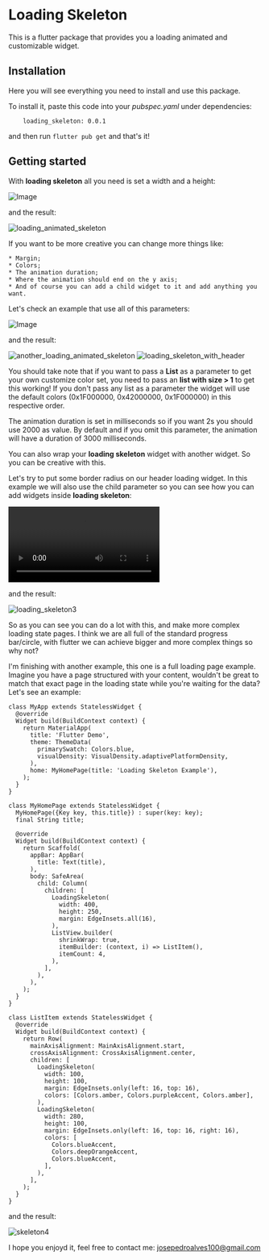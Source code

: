 # Loading Skeleton

This is a flutter package that provides you a loading animated and customizable widget.

## Installation

Here you will see everything you need to install and use this package.

To install it, paste this code into your *pubspec.yaml* under dependencies:
```
    loading_skeleton: 0.0.1
```
and then run `flutter pub get` and that's it!

## Getting started

With **loading skeleton** all you need is set a width and a height:

![Image](https://github.com/jpgpa/loading_skeleton_widget/blob/master/assets/Screenshot%202021-03-03%20at%2014.22.40.png)

and the result:

![loading_animated_skeleton](https://media.giphy.com/media/uC0PTR2rgZ4cYD2xmY/giphy.gif)

If you want to be more creative you can change more things like:

    * Margin;
    * Colors;
    * The animation duration;
    * Where the animation should end on the y axis;
    * And of course you can add a child widget to it and add anything you want.

Let's check an example that use all of this parameters:

![Image](https://github.com/jpgpa/loading_skeleton_widget/blob/master/assets/Screenshot%202021-03-03%20at%2014.36.05.png)

and the result:

![another_loading_animated_skeleton](https://media.giphy.com/media/AzsZwdKfnDBrMXZUn0/giphy.gif) ![loading_skeleton_with_header](https://media.giphy.com/media/QK5uaTQTClFz08VlJO/giphy.gif)

You should take note that if you want to pass a **List<Color>** as a parameter to get your own customize color set, you need to pass an **list with size > 1** to get this working! If you don't pass any list<Color> as a parameter the widget will use the default colors (0x1F000000, 0x42000000, 0x1F000000) in this respective order.

The animation duration is set in milliseconds so if you want 2s you should use 2000 as value. By default and if you omit this parameter, the animation will have a duration of 3000 milliseconds.

You can also wrap your **loading skeleton** widget with another widget. So you can be creative with this.

Let's try to put some border radius on our header loading widget. In this example we will also use the child parameter so you can see how you can add widgets inside **loading skeleton**:

![Image](https://github.com/jpgpa/loading_skeleton_widget/blob/master/assets/Screen%20Recording%202021-03-03%20at%2015.01.46.mov)

and the result:

![loading_skeleton3](https://media.giphy.com/media/max8eeuVhtKBhOIbe5/giphy.gif)

So as you can see you can do a lot with this, and make more complex loading state pages. I think we are all full of the standard progress bar/circle, with flutter we can achieve bigger and more complex things so why not?

I'm finishing with another example, this one is a full loading page example. Imagine you have a page structured with your content, wouldn't be great to match that exact page in the loading state while you're waiting for the data? Let's see an example:

```
class MyApp extends StatelessWidget {
  @override
  Widget build(BuildContext context) {
    return MaterialApp(
      title: 'Flutter Demo',
      theme: ThemeData(
        primarySwatch: Colors.blue,
        visualDensity: VisualDensity.adaptivePlatformDensity,
      ),
      home: MyHomePage(title: 'Loading Skeleton Example'),
    );
  }
}

class MyHomePage extends StatelessWidget {
  MyHomePage({Key key, this.title}) : super(key: key);
  final String title;

  @override
  Widget build(BuildContext context) {
    return Scaffold(
      appBar: AppBar(
        title: Text(title),
      ),
      body: SafeArea(
        child: Column(
          children: [
            LoadingSkeleton(
              width: 400,
              height: 250,
              margin: EdgeInsets.all(16),
            ),
            ListView.builder(
              shrinkWrap: true,
              itemBuilder: (context, i) => ListItem(),
              itemCount: 4,
            ),
          ],
        ),
      ),
    );
  }
}

class ListItem extends StatelessWidget {
  @override
  Widget build(BuildContext context) {
    return Row(
      mainAxisAlignment: MainAxisAlignment.start,
      crossAxisAlignment: CrossAxisAlignment.center,
      children: [
        LoadingSkeleton(
          width: 100,
          height: 100,
          margin: EdgeInsets.only(left: 16, top: 16),
          colors: [Colors.amber, Colors.purpleAccent, Colors.amber],
        ),
        LoadingSkeleton(
          width: 280,
          height: 100,
          margin: EdgeInsets.only(left: 16, top: 16, right: 16),
          colors: [
            Colors.blueAccent,
            Colors.deepOrangeAccent,
            Colors.blueAccent,
          ],
        ),
      ],
    );
  }
}
```
and the result: 

![skeleton4](https://media.giphy.com/media/wyuUX0ZDP26VS2WmnH/giphy.gif)

I hope you enjoyd it, feel free to contact me:
josepedroalves100@gmail.com
